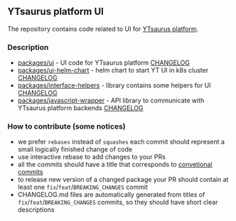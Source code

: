 ## YTsaurus platform UI

The repository contains code related to UI for [YTsaurus platform](https://ytsaurus.tech).

### Description

- [packages/ui](https://github.com/ytsaurus/ytsaurus-ui/tree/main/packages/ui) - UI code for YTsaurus platform [CHANGELOG](https://github.com/ytsaurus/ytsaurus-ui/tree/main/packages/ui/CHANGELOG.md)
- [packages/ui-helm-chart](https://github.com/ytsaurus/ytsaurus-ui/tree/main/packages/ui-helm-chart) - helm chart to start YT UI in k8s cluster [CHANGELOG](https://github.com/ytsaurus/ytsaurus-ui/tree/main/packages/ui-helm-chart/CHANGELOG.md)
- [packages/interface-helpers](https://github.com/ytsaurus/ytsaurus-ui/tree/main/packages/interface-helpers) - library contains some helpers for UI [CHANGELOG](https://github.com/ytsaurus/ytsaurus-ui/tree/main/packages/interface-helpers/CHANGELOG.md)
- [packages/javascript-wrapper](https://github.com/ytsaurus/ytsaurus-ui/tree/main/packages/javascript-wrapper) - API library to communicate with YTsaurus platform backends [CHANGELOG](https://github.com/ytsaurus/ytsaurus-ui/tree/main/packages/javascript-wrapper/CHANGELOG.md)

### How to contribute (some notices)

- we prefer `rebases` instead of `squashes` each commit should represent a small logically finished change of code
- use interactive rebase to add changes to your PRs
- all the commits should have a title that corresponds to [convetional commits](https://www.conventionalcommits.org/en/v1.0.0/)
- to release new version of a changed package your PR should contain at least one `fix`/`feat`/`BREAKING_CHANGES` commit
- CHANGELOG.md files are automatically generated from titles of `fix`/`feat`/`BREAKING_CHANGES` commits, so they should have short clear descriptions
